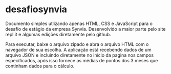 # desafiosynvia
Documento simples utlizando apenas HTML, CSS e JavaScript para o desafio de estágio da empresa Synvia.
Desenvolvido a maior parte pelo site repl.it e algumas edições diretamente pelo github.

Para executar, baixe o arquivo zipado e abra o arquivo HTML com o navegador de sua escolha.
A aplicação está recebendo dados de um arquivo JSON e incluindo diretamente no início da pagina nos campos específicados, após isso fornece as médias de pontos dos 3 meses que continham dados para o cálculo.
